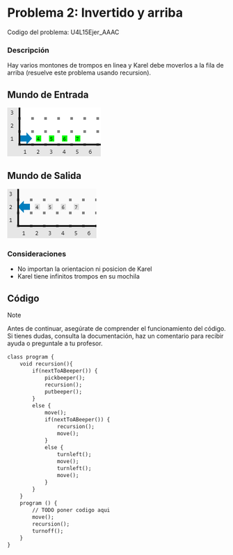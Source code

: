 # Problema 2: Invertido y arriba

Codigo del problema: U4L15Ejer_AAAC

### Descripción

Hay varios montones de trompos en linea y Karel debe moverlos a la fila de arriba (resuelve este problema usando recursion).

## Mundo de Entrada

![L15P2ME.png](L15P2ME.png?raw=true)

## Mundo de Salida

![L15P2MS.png](L15P2MS.png?raw=true)

### Consideraciones

- No importan la orientacion ni posicion de Karel
- Karel tiene infinitos trompos en su mochila

## Código

> [!NOTE]  
> Antes de continuar, asegúrate de comprender el funcionamiento del código.  
> Si tienes dudas, consulta la documentación, haz un comentario para recibir ayuda o preguntale a tu profesor.

```
class program {
    void recursion(){
        if(nextToABeeper()) {
            pickbeeper();
            recursion();
            putbeeper();
        }
        else {
            move();
            if(nextToABeeper()) {
                recursion();
                move();
            }
            else {
                turnleft();
                move();
                turnleft();
                move();
            }
        }
    }
    program () {
        // TODO poner codigo aqui
        move();
        recursion();
        turnoff();
    }
}
```
